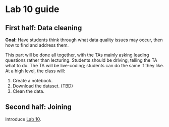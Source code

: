 # Lab 10 guide

## First half: Data cleaning

**Goal:** Have students think through what data quality issues may occur, then how to find and address them.

This part will be done all together, with the TAs mainly asking leading questions rather than lecturing. Students should be driving, telling the TA what to do. The TA will be live-coding; students can do the same if they like. At a high level, the class will:

1. Create a notebook.
1. Download the dataset. (TBD)
1. Clean the data.

## Second half: Joining

Introduce [Lab 10](lab_10.ipynb).
